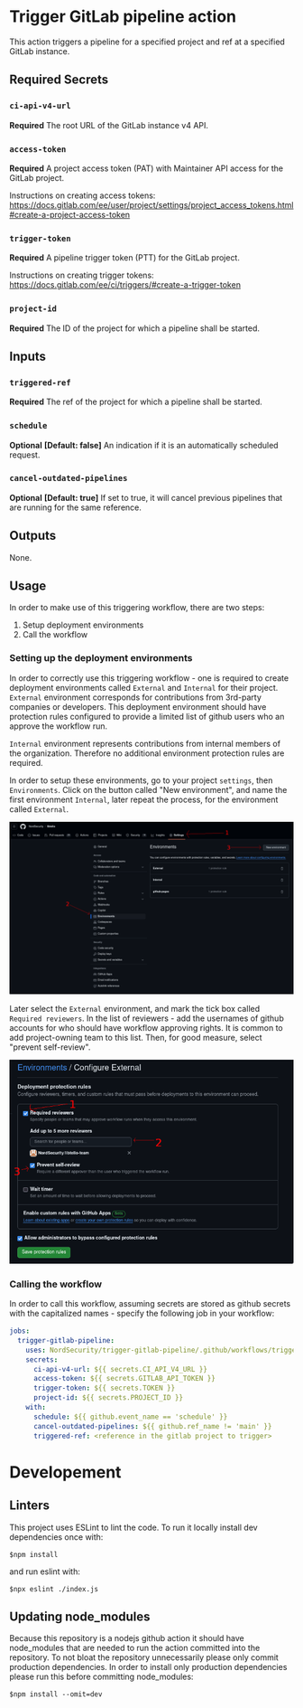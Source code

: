 # Trigger GitLab pipeline action

This action triggers a pipeline for a specified project and ref at a specified GitLab instance.

## Required Secrets

### `ci-api-v4-url`

**Required** The root URL of the GitLab instance v4 API.

### `access-token`

**Required** A project access token (PAT) with Maintainer API access for the GitLab project.

Instructions on creating access tokens: https://docs.gitlab.com/ee/user/project/settings/project_access_tokens.html#create-a-project-access-token

### `trigger-token`

**Required** A pipeline trigger token (PTT) for the GitLab project.

Instructions on creating trigger tokens: https://docs.gitlab.com/ee/ci/triggers/#create-a-trigger-token

### `project-id`

**Required** The ID of the project for which a pipeline shall be started.

## Inputs

### `triggered-ref`

**Required** The ref of the project for which a pipeline shall be started.

### `schedule`

**Optional** **[Default: false]** An indication if it is an automatically scheduled request.

### `cancel-outdated-pipelines`

**Optional** **[Default: true]** If set to true, it will cancel previous pipelines that are running for the same reference.

## Outputs

None.

## Usage

In order to make use of this triggering workflow, there are two steps:
1. Setup deployment environments
2. Call the workflow

### Setting up the deployment environments
In order to correctly use this triggering workflow - one is required to create deployment environments called `External` and `Internal` for their project.
`External` environment corresponds for contributions from 3rd-party companies or developers.
This deployment environment should have protection rules configured to provide a limited list of github users who an approve the workflow run.

`Internal` environment represents contributions from internal members of the organization. Therefore no additional environment protection rules are required.

In order to setup these environments, go to your project `settings`, then `Environments`.
Click on the button called "New environment", and name the first environment `Internal`, later repeat the process, for the environment called `External`.

![Creating Environments](img/creating-environments.png)


Later select the `External` environment, and mark the tick box called `Required reviewers`.
In the list of reviewers - add the usernames of github accounts for who should have workflow approving rights.
It is common to add project-owning team to this list. Then, for good measure, select "prevent self-review".

![Configuring External Environment](img/configuring-external-environment.png)


### Calling the workflow

In order to call this workflow, assuming secrets are stored as github secrets with the capitalized names - specify the following job in your workflow:

```yaml
jobs:
  trigger-gitlab-pipeline:
    uses: NordSecurity/trigger-gitlab-pipeline/.github/workflows/trigger-gitlab-pipeline.yml@<git sha of this repository>
    secrets:
      ci-api-v4-url: ${{ secrets.CI_API_V4_URL }}
      access-token: ${{ secrets.GITLAB_API_TOKEN }}
      trigger-token: ${{ secrets.TOKEN }}
      project-id: ${{ secrets.PROJECT_ID }}
    with:
      schedule: ${{ github.event_name == 'schedule' }}
      cancel-outdated-pipelines: ${{ github.ref_name != 'main' }}
      triggered-ref: <reference in the gitlab project to trigger>

```

# Developement
## Linters
This project uses ESLint to lint the code. To run it locally install dev dependencies once with:
```
$npm install
```
and run eslint with:
```
$npx eslint ./index.js
```
## Updating node_modules
Because this repository is a nodejs github action it should have node_modules that are needed to run the action committed into the repository.
To not bloat the repository unnecessarily please only commit production dependencies.
In order to install only production dependencies please run this before committing node_modules:
```
$npm install --omit=dev
```
